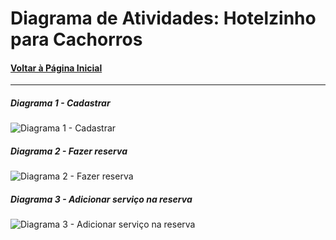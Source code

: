 # Diagrama de Atividades:  Hotelzinho para Cachorros
#### [Voltar à Página Inicial](https://github.com/renathavictor/DogBnb-APS)
---
##### Diagrama 1 - Cadastrar
![Diagrama 1 - Cadastrar](https://i.imgur.com/VFBfH6K.png "Diagrama 1 - Cadastrar")

##### Diagrama 2 - Fazer reserva
![Diagrama 2 - Fazer reserva](https://i.imgur.com/6fGsBu2.png "Diagrama 2 - Fazer reserva")

##### Diagrama 3 - Adicionar serviço na reserva
![Diagrama 3 - Adicionar serviço na reserva](https://i.imgur.com/NTWpQdq.png "Diagrama 3 - Adicionar serviço na reserva")
